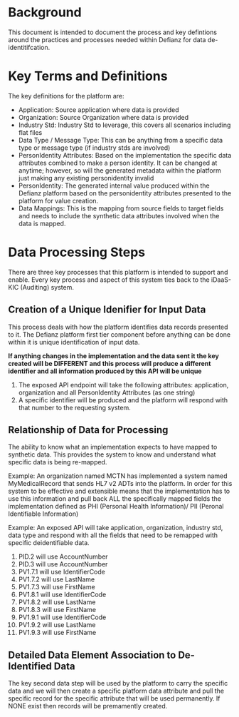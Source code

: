 # Background
This document is intended to document the process and key defintions around the practices and processes needed within Defianz for data de-identitifcation.

# Key Terms and Definitions
The key definitions for the platform are:

- Application: Source application where data is provided 
- Organization: Source Organization where data is provided
- Industry Std: Industry Std to leverage, this covers all scenarios including flat files
- Data Type / Message Type: This can be anything from a specific data type or message type (if industry stds are involved)
- PersonIdentity Attributes: Based on the implementation the specific data attributes combined to make a person identity. It can be changed at anytime; however, so will the generated metadata within the platform just making any existing personidentity invalid
- PersonIdentity: The generated internal value produced within the Defianz platform based on the personidentity attributes presented to the platform for value creation.
- Data Mappings: This is the mapping from source fields to target fields and needs to include the synthetic data attributes involved when the data is mapped.

# Data Processing Steps
There are three key processes that this platform is intended to support and enable. Every key process and aspect of this system ties back to the iDaaS-KIC (Auditing) system. 

## Creation of a Unique Idenifier for Input Data
This process deals with how the platform identifies data records presented to it. The Defianz platform first tier component before anything can be done within it is unique identification of input data.

<b> If anything changes in the implementation and the data sent it the key created will be DIFFERENT and this process will produce a different identifier and all information produced by this API will be unique </b>
1. The exposed API endpoint will take the following attributes: application, organization and all PersonIdentity Attributes (as one string)
2. A specific identifier will be produced and the platform will respond with that number to the requesting system. 

## Relationship of Data for Processing
The ability to know what an implementation expects to have mapped to synthetic data. This provides the system to know and understand what specific data is being re-mapped.

Example: An organization named MCTN has implemented a system named MyMedicalRecord that sends HL7 v2 ADTs into the platform. In order for this system to be effective and extensible means that the implementation  has to use this information and pull back ALL the specifically mapped fields the implementation defined as PHI (Personal Health Information)/ PII (Peronal Identifiable Information) 

Example: An exposed API will take application, organization, industry std, data type and respond with all the fields that need to be remapped with specific deidentifiable data.

1.  PID.2 will use AccountNumber
2.  PID.3 will use AccountNumber
3.  PV1.7.1 will use IdentifierCode
4.  PV1.7.2 will use LastName
5.  PV1.7.3 will use FirstName
6.  PV1.8.1 will use IdentifierCode
7.  PV1.8.2 will use LastName
8.  PV1.8.3 will use FirstName
9.  PV1.9.1 will use IdentifierCode
10. PV1.9.2 will use LastName
11. PV1.9.3 will use FirstName
  
## Detailed Data Element Association to De-Identified Data
The key second data step will be used by the platform to carry the specific data and we will then create a specific platform data attribute and pull the specific record for the specific attribute that will be used permanently. If NONE exist then records will be premamently created.
